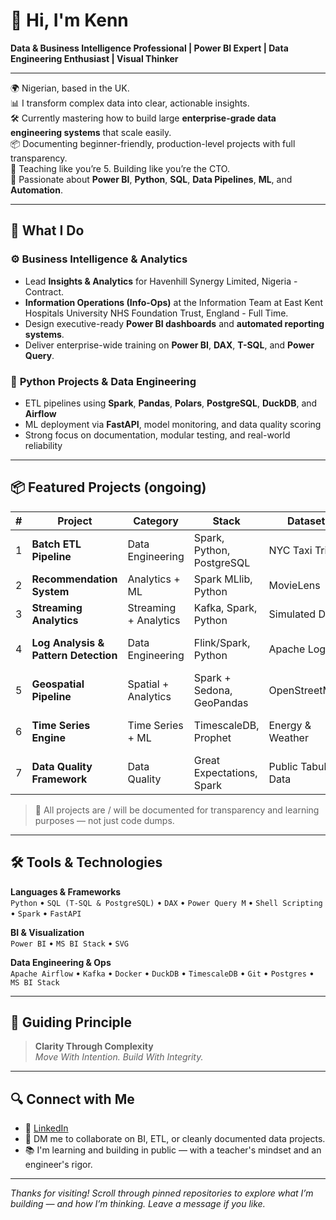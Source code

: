 # 👋 Hi, I'm Kenn

**Data & Business Intelligence Professional | Power BI Expert | Data Engineering Enthusiast | Visual Thinker**

---

🌍 Nigerian, based in the UK.  
📊 I transform complex data into clear, actionable insights.  
🛠 Currently mastering how to build large **enterprise-grade data engineering systems** that scale easily.  
📦 Documenting beginner-friendly, production-level projects with full transparency.  
👶 Teaching like you’re 5. Building like you’re the CTO.  
🚀 Passionate about **Power BI**, **Python**, **SQL**, **Data Pipelines**, **ML**, and **Automation**.

---

## 🧠 What I Do

### ⚙️ **Business Intelligence & Analytics**
- Lead **Insights & Analytics** for Havenhill Synergy Limited, Nigeria - Contract.
- **Information Operations (Info-Ops)** at the Information Team at East Kent Hospitals University NHS Foundation Trust, England - Full Time.
- Design executive-ready **Power BI dashboards** and **automated reporting systems**.
- Deliver enterprise-wide training on **Power BI**, **DAX**, **T-SQL**, and **Power Query**.


### 🔧 **Python Projects & Data Engineering**
- ETL pipelines using **Spark**, **Pandas**, **Polars**, **PostgreSQL**, **DuckDB**, and **Airflow**
- ML deployment via **FastAPI**, model monitoring, and data quality scoring
- Strong focus on documentation, modular testing, and real-world reliability

---

## 📦 Featured Projects (ongoing)

| # | Project | Category | Stack | Dataset | Pipeline Output | Outcome |
|---|---------|----------|-------|---------|-----------------|---------|
| 1 | **Batch ETL Pipeline** | Data Engineering | Spark, Python, PostgreSQL | NYC Taxi Trips | ETL pipeline with DB load | Dashboard in Power BI |
| 2 | **Recommendation System** | Analytics + ML | Spark MLlib, Python | MovieLens | User-item recommendations | Served via FastAPI |
| 3 | **Streaming Analytics** | Streaming + Analytics | Kafka, Spark, Python | Simulated Data | Windowed real-time stats | Alerts & dashboards |
| 4 | **Log Analysis & Pattern Detection** | Data Engineering | Flink/Spark, Python | Apache Logs | Error trend analysis | Anomaly detection model |
| 5 | **Geospatial Pipeline** | Spatial + Analytics | Spark + Sedona, GeoPandas | OpenStreetMap | Spatial joins & heatmaps | Animated spatial views |
| 6 | **Time Series Engine** | Time Series + ML | TimescaleDB, Prophet | Energy & Weather | Forecasting & resampling | Threshold-based alerts |
| 7 | **Data Quality Framework** | Data Quality | Great Expectations, Spark | Public Tabular Data | Validation reports | Data quality scorecards |

> 🧪 All projects are / will be documented for transparency and learning purposes — not just code dumps.

---

## 🛠️ Tools & Technologies

**Languages & Frameworks**  
`Python` • `SQL (T-SQL & PostgreSQL)` • `DAX` • `Power Query M` • `Shell Scripting` • `Spark` • `FastAPI` 

**BI & Visualization**  
`Power BI` • `MS BI Stack` • `SVG`

**Data Engineering & Ops**  
`Apache Airflow` • `Kafka` • `Docker` • `DuckDB` • `TimescaleDB` • `Git` • `Postgres` • `MS BI Stack`

---

## 🧭 Guiding Principle

> **Clarity Through Complexity**  
> _Move With Intention. Build With Integrity._

---

## 🔍 Connect with Me

- 💼 [LinkedIn](https://www.linkedin.com/in/kenn-dagogo/)  
- 💬 DM me to collaborate on BI, ETL, or cleanly documented data projects.  
- 📚 I'm learning and building in public — with a teacher's mindset and an engineer's rigor.

---

_Thanks for visiting! Scroll through pinned repositories to explore what I’m building — and how I’m thinking. Leave a message if you like._  
